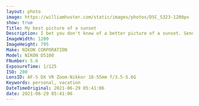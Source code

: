 ```yaml
---
layout: photo
image: https://williamhuster.com/static/images/photos/DSC_5323-1200px
show: true
Title: My best picture of a sunset
Description: I bet you don't know of a better picture of a sunset. Send it to me. I will fight you.
ImageWidth: 1200
ImageHeight: 795
Make: NIKON CORPORATION
Model: NIKON D5100
FNumber: 5.6
ExposureTime: 1/125
ISO: 200
LensID: AF-S DX VR Zoom-Nikkor 18-55mm f/3.5-5.6G
Keywords: personal, vacation
DateTimeOriginal: 2021-06-29 05:41:06
date: 2021-06-29 05:41:06
---
```


